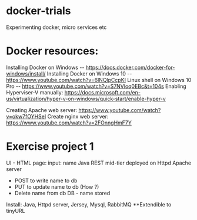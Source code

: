 # docker-trials
Experimenting docker, micro services etc

# Docker resources:
Installing Docker on Windows -- https://docs.docker.com/docker-for-windows/install/
Installing Docker on Windows 10 -- https://www.youtube.com/watch?v=6lNQlpCcpKI
Linux shell on Windows 10 Pro -- https://www.youtube.com/watch?v=S7NVloq0EBc&t=104s
Enabling Hyperviser-V manually: https://docs.microsoft.com/en-us/virtualization/hyper-v-on-windows/quick-start/enable-hyper-v

Creating Apache web server: https://www.youtube.com/watch?v=okw7fOYHSeI
Create nginx web server: https://www.youtube.com/watch?v=2FOnngHmF7Y

# Exercise project 1
UI - HTML page: input: name
Java REST mid-tier deployed on Httpd Apache server
   * POST to write name to db
   * PUT to update name to db (How ?)
   * Delete name from db
DB - name stored

Install: Java, Httpd server, Jersey, Mysql, RabbitMQ
**Extendible to tinyURL
